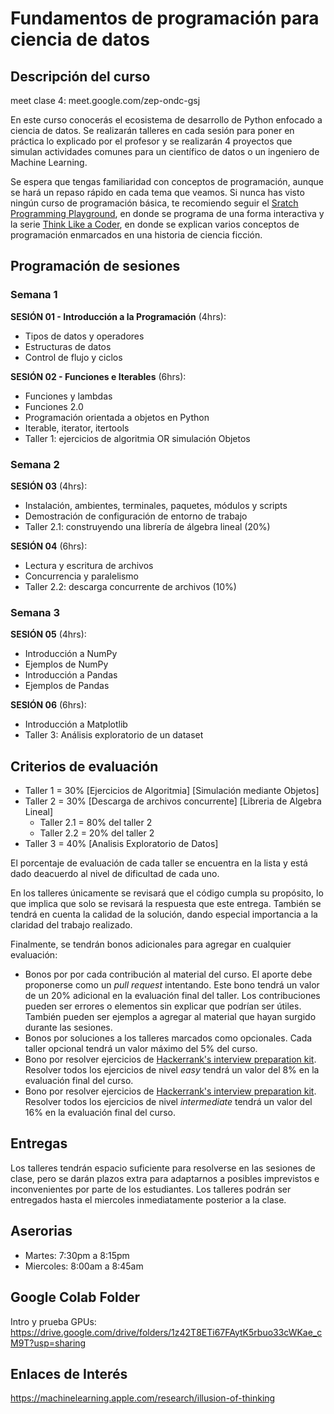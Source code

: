 # Fundamentos de programación para ciencia de datos

## Descripción del curso

meet clase 4:
meet.google.com/zep-ondc-gsj

En este curso conocerás el ecosistema de desarrollo de Python enfocado a ciencia de datos. Se realizarán talleres en cada sesión para poner en práctica lo explicado por el profesor y se realizarán 4 proyectos que simulan actividades comunes para un científico de datos o un ingeniero de Machine Learning.

Se espera que tengas familiaridad con conceptos de programación, aunque se hará un repaso rápido en cada tema que veamos. Si nunca has visto ningún curso de programación básica, te recomiendo seguir el [Sratch Programming Playground](https://inventwithscratch.com/book/), en donde se programa de una forma interactiva y la serie [Think Like a Coder](https://www.youtube.com/playlist?list=PLJicmE8fK0EgogMqDYMgcADT1j5b911or), en donde se explican varios conceptos de programación enmarcados en una historia de ciencia ficción. 

## Programación de sesiones

### Semana 1
**SESIÓN 01 - Introducción a la Programación** (4hrs):
  - Tipos de datos y operadores
  - Estructuras de datos
  - Control de flujo y ciclos

**SESIÓN 02 - Funciones e Iterables** (6hrs):
  - Funciones y lambdas
  - Funciones 2.0
  - Programación orientada a objetos en Python
  - Iterable, iterator, itertools
  - Taller 1: ejercicios de algoritmia OR simulación Objetos

### Semana 2  
**SESIÓN 03** (4hrs):
  - Instalación, ambientes, terminales, paquetes, módulos y scripts
  - Demostración de configuración de entorno de trabajo
  - Taller 2.1: construyendo una librería de álgebra lineal (20%)
  
**SESIÓN 04** (6hrs):
  - Lectura y escritura de archivos
  - Concurrencia y paralelismo
  - Taller 2.2: descarga concurrente de archivos (10%)

### Semana 3  
**SESIÓN 05** (4hrs):
  - Introducción a NumPy
  - Ejemplos de NumPy
  - Introducción a Pandas
  - Ejemplos de Pandas

**SESIÓN 06** (6hrs):
  - Introducción a Matplotlib
  - Taller 3: Análisis exploratorio de un dataset

## Criterios de evaluación

- Taller 1 = 30% [Ejercicios de Algoritmia] [Simulación mediante Objetos]
- Taller 2 = 30% [Descarga de archivos concurrente] [Libreria de Algebra Lineal]
  - Taller 2.1 = 80% del taller 2
  - Taller 2.2 = 20% del taller 2
- Taller 3 = 40% [Analisis Exploratorio de Datos]

El porcentaje de evaluación de cada taller se encuentra en la lista y está dado deacuerdo al nivel de dificultad de cada uno. 

En los talleres únicamente se revisará que el código cumpla su propósito, lo que implica que solo se revisará la respuesta que este entrega. También se tendrá en cuenta la calidad de la solución, dando especial importancia a la claridad del trabajo realizado.

Finalmente, se tendrán bonos adicionales para agregar en cualquier evaluación:

- Bonos por por cada contribución al material del curso. El aporte debe proponerse como un *pull request* intentando. Este bono tendrá un valor de un 20% adicional en la evaluación final del taller. Los contribuciones pueden ser errores o elementos sin explicar que podrían ser útiles. También pueden ser ejemplos a agregar al material que hayan surgido durante las sesiones.
- Bonos por soluciones a los talleres marcados como opcionales. Cada taller opcional tendrá un valor máximo del 5% del curso. 
- Bono por resolver ejercicios de [Hackerrank's interview preparation kit](https://www.hackerrank.com/interview/interview-preparation-kit). Resolver todos los ejercicios de nivel *easy* tendrá un valor del 8% en la evaluación final del curso.
- Bono por resolver ejercicios de [Hackerrank's interview preparation kit](https://www.hackerrank.com/interview/interview-preparation-kit). Resolver todos los ejercicios de nivel *intermediate*  tendrá un valor del 16% en la evaluación final del curso.


## Entregas

Los talleres tendrán espacio suficiente para resolverse en las sesiones de clase, pero se darán plazos extra para adaptarnos a posibles imprevistos e inconvenientes por parte de los estudiantes. Los talleres podrán ser entregados hasta el miercoles inmediatamente posterior a la clase.

## Aserorias
- Martes: 7:30pm a 8:15pm
- Miercoles: 8:00am a 8:45am

## Google Colab Folder 

Intro y prueba GPUs:
https://drive.google.com/drive/folders/1z42T8ETi67FAytK5rbuo33cWKae_cM9T?usp=sharing

## Enlaces de Interés
https://machinelearning.apple.com/research/illusion-of-thinking